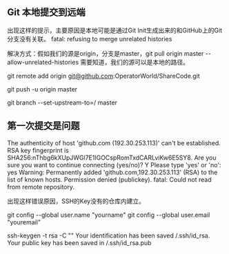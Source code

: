 ## Git 本地提交到远端

出现这样的提示，主要原因是本地可能是通过Git Init生成出来的和GitHub上的Git分支没有关联。
fatal: refusing to merge unrelated histories

解决方式：假如我们的源是origin，分支是master，git pull origin master --allow-unrelated-histories
需要知道，我们的源可以是本地的路径。

git remote add origin git@github.com:OperatorWorld/ShareCode.git

git push -u origin master

git branch --set-upstream-to=<remote>/<branch> master

## 第一次提交是问题

The authenticity of host 'github.com (192.30.253.113)' can't be established.
RSA key fingerprint is SHA256:nThbg6kXUpJWGl7E1IGOCspRomTxdCARLviKw6E5SY8.
Are you sure you want to continue connecting (yes/no)? Y
Please type 'yes' or 'no': yes
Warning: Permanently added 'github.com,192.30.253.113' (RSA) to the list of known hosts.
Permission denied (publickey).
fatal: Could not read from remote repository.

出现这样错误原因，SSH的Key没有的仓库内建立。

git config --global user.name "yourname"
git config --global user.email "youremail"

ssh-keygen -t rsa -C ""
Your identification has been saved /.ssh/id_rsa.
Your public key has been saved in /.ssh/id_rsa.pub